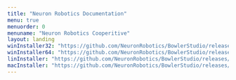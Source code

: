 ```yaml
---
title: "Neuron Robotics Documentation"
menu: true
menuorder: 0
menuname: "Neuron Robotics Cooperitive"
layout: landing
winInstaller32: "https://github.com/NeuronRobotics/BowlerStudio/releases/download/0.17.1/Windows-32-BowlerStudio-0.17.1.exe"
winInstaller64: "https://github.com/NeuronRobotics/BowlerStudio/releases/download/0.17.1/Windows-64-BowlerStudio-0.17.1.exe"
linInstaller: "https://github.com/NeuronRobotics/BowlerStudio/releases/download/0.17.1/Ubuntu-BowlerStudio-0.17.1.deb"
macInstaller: "https://github.com/NeuronRobotics/BowlerStudio/releases/download/0.17.1/MacOSX-BowlerStudio-0.17.1.zip"
---
```


